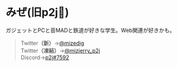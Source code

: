 # みぜ(旧p2j📛)
ガジェットとPCと音MADと鉄道が好きな学生。Web関連が好きかも。<br>
> Twitter<b>（新）</b>→<a href="https://twitter.com/mizedig">@mizedig</a><br>
> Twitter<b>（凍結）</b>→<a href="https://twitter.com/mizjerry_p2j">@mizjerry_p2j</a><br>
> Discord→<a href="https://discord.com/users/832219200641564723">p2j#7592</a>
